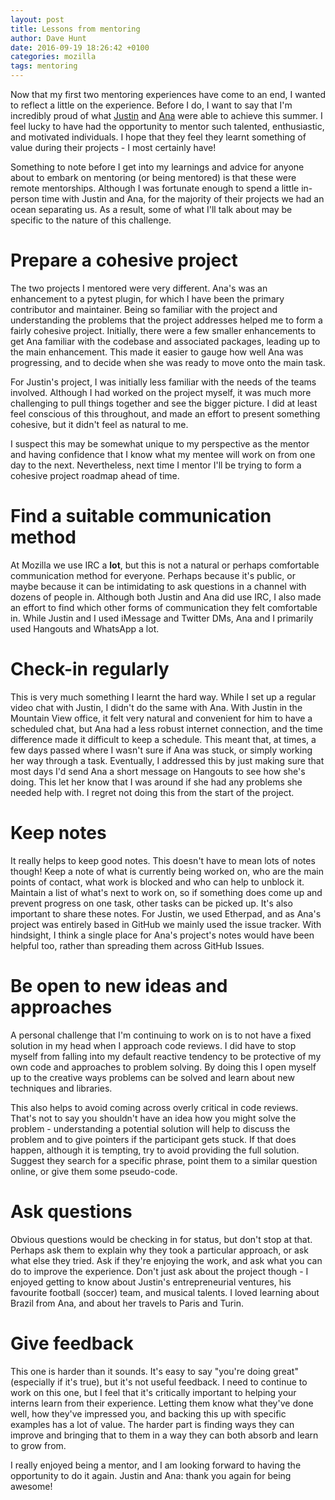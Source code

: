 ```yaml
---
layout: post
title: Lessons from mentoring
author: Dave Hunt
date: 2016-09-19 18:26:42 +0100
categories: mozilla
tags: mentoring
---
```

Now that my first two mentoring experiences have come to an end, I wanted to
reflect a little on the experience. Before I do, I want to say that I'm
incredibly proud of what [Justin](http://justinpotts.co) and
[Ana](http://anaplusplus.com/) were able to achieve this summer. I feel lucky
to have had the opportunity to mentor such talented, enthusiastic, and motivated
individuals. I hope that they feel they learnt something of value during their
projects - I most certainly have!

Something to note before I get into my learnings and advice for anyone about to
embark on mentoring (or being mentored) is that these were remote mentorships.
Although I was fortunate enough to spend a little in-person time with Justin and Ana, for the
majority of their projects we had an ocean separating us. As a result, some of
what I'll talk about may be specific to the nature of this challenge.

# Prepare a cohesive project

The two projects I mentored were very different. Ana's was an enhancement to a
pytest plugin, for which I have been the primary contributor and maintainer.
Being so familiar with the project and understanding the problems that the
project addresses helped me to form a fairly cohesive project. Initially, there were a few
smaller enhancements to get Ana familiar with the codebase and
associated packages, leading up to the main enhancement. This made it easier to
gauge how well Ana was progressing, and to decide when she was ready to move
onto the main task.

For Justin's project, I was initially less familiar with the needs of the teams
involved. Although I had worked on the project myself, it was much more
challenging to pull things together and see the bigger picture. I did at least
feel conscious of this throughout, and made an effort to present something
cohesive, but it didn't feel as natural to me.

I suspect this may be somewhat unique to my perspective as the mentor and having
confidence that I know what my mentee will work on from one day to the next.
Nevertheless, next time I mentor I'll be trying to form a cohesive project
roadmap ahead of time.

# Find a suitable communication method

At Mozilla we use IRC a **lot**, but this is not a natural or perhaps
comfortable communication method for everyone. Perhaps because it's public, or
maybe because it can be intimidating to ask questions in a channel with dozens
of people in. Although both Justin and Ana did use IRC, I also made an effort to
find which other forms of communication they felt comfortable in. While Justin
and I used iMessage and Twitter DMs, Ana and I primarily used Hangouts and
WhatsApp a lot.

# Check-in regularly

This is very much something I learnt the hard way. While I set up a regular
video chat with Justin, I didn't do the same with Ana. With Justin in the
Mountain View office, it felt very natural and convenient for him to have a
scheduled chat, but Ana had a less robust internet connection, and the time
difference made it difficult to keep a schedule. This meant that, at times, a few
days passed where I wasn't sure if Ana was stuck, or simply working her way
through a task. Eventually, I addressed this by just making sure that most days
I'd send Ana a short message on Hangouts to see how she's doing. This let her
know that I was around if she had any problems she needed help with. I regret
not doing this from the start of the project.

# Keep notes

It really helps to keep good notes. This doesn't have to mean lots of notes
though! Keep a note of what is currently being worked on, who are the main
points of contact, what work is blocked and who can help to unblock it. Maintain
a list of what's next to work on, so if something does come up and prevent
progress on one task, other tasks can be picked up. It's also important to
share these notes. For Justin, we used Etherpad, and as Ana's project was
entirely based in GitHub we mainly used the issue tracker. With hindsight, I
think a single place for Ana's project's notes would have been helpful too, rather than spreading them across GitHub Issues.

# Be open to new ideas and approaches

A personal challenge that I'm continuing to work on is to not have a fixed
solution in my head when I approach code reviews. I did have to stop myself from
falling into my default reactive tendency to be protective of my own code and
approaches to problem solving. By doing this I open myself up to the creative
ways problems can be solved and learn about new techniques and libraries.

This also helps to avoid coming across overly critical in code reviews. That's
not to say you shouldn't have an idea how you might solve the problem -
understanding a potential solution will help to discuss the problem and to
give pointers if the participant gets stuck. If that does happen, although it is
tempting, try to avoid providing the full solution. Suggest they search for a
specific phrase, point them to a similar question online, or give them some
pseudo-code.

# Ask questions

Obvious questions would be checking in for status, but don't stop at that.
Perhaps ask them to explain why they took a particular approach, or ask what
else they tried. Ask if they're enjoying the work, and ask what you can do to
improve the experience. Don't just ask about the project though - I enjoyed
getting to know about Justin's entrepreneurial ventures, his favourite football
(soccer) team, and musical talents. I loved learning about Brazil from Ana, and
about her travels to Paris and Turin.

# Give feedback

This one is harder than it sounds. It's easy to say "you're doing great"
(especially if it's true), but it's not useful feedback. I need to continue to
work on this one, but I feel that it's critically important to helping your
interns learn from their experience. Letting them know what they've done well,
how they've impressed you, and backing this up with specific examples has a lot
of value. The harder part is finding ways they can improve and bringing that
to them in a way they can both absorb and learn to grow from.

I really enjoyed being a mentor, and I am looking forward to having the
opportunity to do it again. Justin and Ana: thank you again for being awesome!
